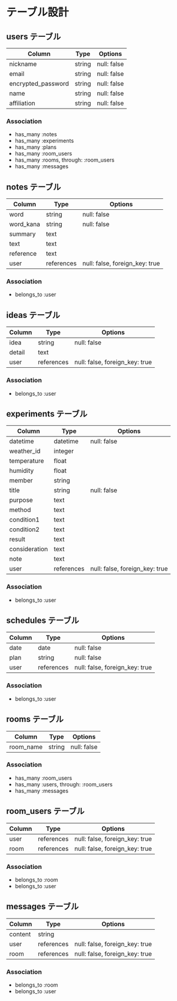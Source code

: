 # テーブル設計

## users テーブル

| Column             | Type   | Options     |
| ------------------ | ------ | ----------- |
| nickname           | string | null: false |
| email              | string | null: false |
| encrypted_password | string | null: false |
| name               | string | null: false |
| affiliation        | string | null: false |

### Association

- has_many :notes
- has_many :experiments
- has_many :plans
- has_many :room_users
- has_many :rooms, through: :room_users
- has_many :messages


## notes テーブル

| Column     | Type       | Options                        |
| ---------- | ---------- | ------------------------------ |
| word       | string     | null: false                    |
| word_kana  | string     | null: false                    |
| summary    | text       |                                |
| text       | text       |                                |
| reference  | text       |                                |
| user       | references | null: false, foreign_key: true |

### Association

- belongs_to :user


## ideas テーブル

| Column     | Type       | Options                        |
| ---------- | ---------- | ------------------------------ |
| idea       | string     | null: false                    |
| detail     | text       |                                |
| user       | references | null: false, foreign_key: true |

### Association

- belongs_to :user


## experiments テーブル

| Column        | Type       | Options                        |
| ------------- | ---------- | ------------------------------ |
| datetime      | datetime   | null: false                    |
| weather_id    | integer    |                                |
| temperature   | float      |                                |
| humidity      | float      |                                |
| member        | string     |                                |
| title         | string     | null: false                    |
| purpose       | text       |                                |
| method        | text       |                                |
| condition1    | text       |                                |
| condition2    | text       |                                |
| result        | text       |                                |
| consideration | text       |                                |
| note          | text       |                                |
| user          | references | null: false, foreign_key: true |

### Association

- belongs_to :user


## schedules テーブル

| Column         | Type       | Options                        |
| -------------- | ---------- | ------------------------------ |
| date           | date       | null: false                    |
| plan           | string     | null: false                    |
| user           | references | null: false, foreign_key: true |

### Association

- belongs_to :user


## rooms テーブル

| Column      | Type   | Options     |
| ----------- | ------ | ----------- |
| room_name   | string | null: false |

### Association

- has_many :room_users
- has_many :users, through: :room_users
- has_many :messages


## room_users テーブル

| Column | Type       | Options                        |
| ------ | ---------- | ------------------------------ |
| user   | references | null: false, foreign_key: true |
| room   | references | null: false, foreign_key: true |

### Association

- belongs_to :room
- belongs_to :user


## messages テーブル

| Column  | Type       | Options                        |
| ------- | ---------- | ------------------------------ |
| content | string     |                                |
| user    | references | null: false, foreign_key: true |
| room    | references | null: false, foreign_key: true |

### Association

- belongs_to :room
- belongs_to :user
